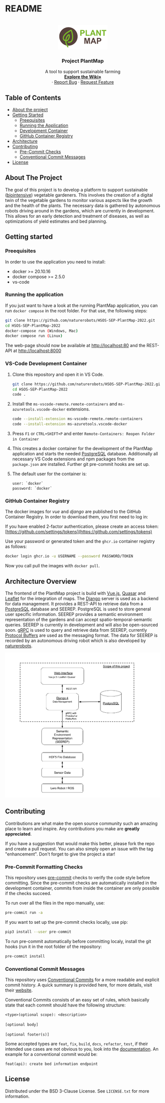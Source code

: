 # README

<!--
The following template was used to create this README:
https://github.com/othneildrew/Best-README-Template

MIT License

Copyright (c) 2021 Othneil Drew

Permission is hereby granted, free of charge, to any person obtaining a copy
of this software and associated documentation files (the "Software"), to deal
in the Software without restriction, including without limitation the rights
to use, copy, modify, merge, publish, distribute, sublicense, and/or sell
copies of the Software, and to permit persons to whom the Software is
furnished to do so, subject to the following conditions:

The above copyright notice and this permission notice shall be included in all
copies or substantial portions of the Software.

THE SOFTWARE IS PROVIDED "AS IS", WITHOUT WARRANTY OF ANY KIND, EXPRESS OR
IMPLIED, INCLUDING BUT NOT LIMITED TO THE WARRANTIES OF MERCHANTABILITY,
FITNESS FOR A PARTICULAR PURPOSE AND NONINFRINGEMENT. IN NO EVENT SHALL THE
AUTHORS OR COPYRIGHT HOLDERS BE LIABLE FOR ANY CLAIM, DAMAGES OR OTHER
LIABILITY, WHETHER IN AN ACTION OF CONTRACT, TORT OR OTHERWISE, ARISING FROM,
OUT OF OR IN CONNECTION WITH THE SOFTWARE OR THE USE OR OTHER DEALINGS IN THE
SOFTWARE.
-->

<br />
<div align="center">
  <a href="https://github.com/othneildrew/Best-README-Template">
    <img src="doc/plant-map-logo.png" alt="Logo" height="80">
  </a>

  <h3 align="center">Project PlantMap</h3>

  <p align="center">
    A tool to support sustainable farming
    <br />
    <a href="https://github.com/naturerobots/HSOS-SEP-PlantMap-2022/wiki"><strong>Explore the Wiki»</strong></a>
    <br />
    ·
    <a href="https://github.com/naturerobots/HSOS-SEP-PlantMap-2022/issues">Report Bug</a>
    ·
    <a href="https://github.com/naturerobots/HSOS-SEP-PlantMap-2022/issues">Request Feature</a>
  </p>
</div>

## Table of Contents

- [About the project](#about-the-project)
- [Getting Started](#getting-started)
  - [Preequisites](#preequisites)
  - [Running the Application](#running-the-application)
  - [Development Container](#vs-code-development-container)
  - [GitHub Container Registry](#github-container-registry)
- [Architecture](#architecture-overview)
- [Contributing](#contributing)
  - [Pre-Commit Checks](#pre-commit-formatting-checks)
  - [Conventional Commit Messages](#conventional-commit-messages)
- [License](#license)

## About The Project

The goal of this project is to develop a platform to support sustainable
([biointensive]()) vegetable gardeners. This involves the creation of a digital
twin of the vegetable gardens to monitor various aspects like the growth and the
health of the plants. The necessary data is gathered by autonomous robots
driving around in the gardens, which are currently in development. This allows for
an early detection and treatment of diseases, as well as optimizations of yield
estimates and bed planning.

## Getting started

### Preequisites

In order to use the application you need to install:

- docker >= 20.10.16
- docker compose >= 2.5.0
- vs-code

### Running the application

If you just want to have a look at the running PlantMap application, you can run
`docker compose` in the root folder. For that use, the following steps:

```sh
git clone https://github.com/naturerobots/HSOS-SEP-PlantMap-2022.git
cd HSOS-SEP-PlantMap-2022
docker-compose run (Windows, Mac)
docker compose run (Linux)
```

The web-page should now be available at
[http://localhost:80](http://localhost:80) and the REST-API at
[http://localhost:8000](http://localhost:8000)

### VS-Code Development Container

1. Clone this repository and open it in VS Code.

   ```sh
   git clone https://github.com/naturerobots/HSOS-SEP-PlantMap-2022.git
   cd HSOS-SEP-PlantMap-2022
   code .
   ```

2. Install the `ms-vscode-remote.remote-containers` and
   `ms-azuretools.vscode-docker` extensions.

   ```sh
   code --install-extension ms-vscode-remote.remote-containers
   code --install-extension ms-azuretools.vscode-docker
   ```

3. Press `F1` or `CTRL+SHIFT+P` and enter `Remote-Containers: Reopen Folder in Container`
4. This creates a docker container for the development of the PlantMap application and
   starts the needed [PostgreSQL](ttps://www.postgresql.org/) database. Additionally
   all necessary VS Code extensions and npm packages from the `package.json` are
   installed. Further git pre-commit hooks are set up.
5. The default user for the container is:

   ```
   user: `docker`
   password: `docker`
   ```

### GitHub Container Registry

The docker images for _vue_ and _django_ are published to the
GitHub Container Registry. In order to download them, you first need to log in:

If you have enabled 2-factor authentication, please create an access token:
[https://github.com/settings/tokens](https://github.com/settings/tokens)

Use your password or generated token and the `ghcr.io` container registry as
follows:

```bash
docker login ghcr.io -u USERNAME --password PASSWORD/TOKEN
```

Now you call pull the images with `docker pull`.

## Architecture Overview

The frontend of the PlantMap project is build with [Vue.js](https://vuejs.org/),
[Quasar](https://quasar.dev/) and [Leaflet](https://leafletjs.com/) for the
integration of maps. The [Django](https://www.djangoproject.com/) server is used
as a backend for data management. It provides a REST-API to retrieve data
from a [PostgreSQL](https://www.postgresql.org/download/) database and SEEREP.
PostgreSQL is used to store general user specific information. SEEREP provides a
semantic environment representation of the gardens and can accept
spatio-temporal-semantic queries. SEEREP is currently in development and will also
be open-sourced soon. [gRPC](https://grpc.io/) is used to query and retrieve
data from SEEREP, currently [Protocol
Buffers](https://developers.google.com/protocol-buffers) are used as the
messaging format. The data for SEEREP is recorded by an autonomous driving robot which is also developed by [naturerobots](https://naturerobots.de/).

![](doc/plant-map-architecture.png)

## Contributing

Contributions are what make the open source community such an amazing place to
learn and inspire. Any contributions you make are **greatly appreciated**.

If you have a suggestion that would make this better, please fork the repo and
create a pull request. You can also simply open an issue with the tag
"enhancement". Don't forget to give the project a star!

### Pre-Commit Formatting Checks

This repository uses [pre-commit](https://pre-commit.com/) checks to verify the
code style before committing. Since the pre-commit checks are automatically
installed in the development container, commits from inside the container are
only possible if the checks succeed.

To run over all the files in the repo manually, use:

```bash
pre-commit run -a
```

If you want to set up the pre-commit checks locally, use pip:

```bash
pip3 install --user pre-commit
```

To run pre-commit automatically before committing localy, install the git hooks
(run it in the root folder of the repository:

```bash
pre-commit install
```

### Conventional Commit Messages

This repository uses [Conventional
Commits](https://www.conventionalcommits.org/en/v1.0.0/) for a more readable and
explicit commit history. A quick summary is provided here, for more details,
visit their [website](https://www.conventionalcommits.org/en/v1.0.0/).

Conventional Commits consists of an easy set of rules, which basically state
that each commit should have the following structure:

```
<type>(optional scope): <description>

[optional body]

[optional footer(s)]
```

Some accepted types are `feat`, `fix`, `build`, `docs`, `refactor`, `test`, if
their intended use cases are not obvious to you, look into the
[documentation](https://www.conventionalcommits.org/en/v1.0.0/). An example for
a conventional commit would be:

```
feat(api): create bed information endpoint
```

## License

Distributed under the BSD 3-Clause License. See `LICENSE.txt` for more
information.
